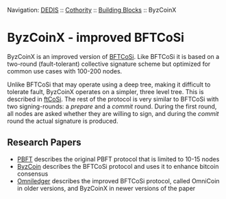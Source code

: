 Navigation: [DEDIS](https://github.com/dedis/doc/tree/master/README.md) ::
[Cothority](../README.md) ::
[Building Blocks](../doc/BuildingBlocks.md) ::
ByzCoinX

# ByzCoinX - improved BFTCoSi

ByzCoinX is an improved version of [BFTCoSi](../bftcosi/README.md). Like
BFTCoSi it is based on a two-round (fault-tolerant) collective signature scheme
but optimized for common use cases with 100-200 nodes.

Unlike BFTCoSi that may operate using a deep tree, making it difficult to
tolerate fault, ByzCoinX operates on a simpler, three level tree. This is
described in [ftCoSi](../ftcosi/README.md). The rest of the protocol is very
similar to BFTCoSi with two signing-rounds: a _prepare_ and a _commit_ round.
During the first round, all nodes are asked whether they are willing to sign,
and during the _commit_ round the actual signature is produced.

## Research Papers

- [PBFT](http://pmg.csail.mit.edu/papers/osdi99.pdf) describes the original
PBFT protocol that is limited to 10-15 nodes
- [ByzCoin](https://arxiv.org/abs/1602.06997) describes the BFTCoSi protocol
and uses it to enhance bitcoin consensus
- [Omniledger](https://eprint.iacr.org/2017/406.pdf) describes the improved
BFTCoSi protocol, called OmniCoin in older versions, and ByzCoinX in newer versions
of the paper
